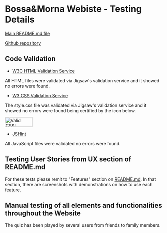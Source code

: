 # Bossa&Morna Webiste - Testing Details

[Main README.md file](README.md)

[Github repository](https://github.com/Claudio-C-Santos/MS2-The_Simpsons-Quizz)

## Code Validation

- [W3C HTML Validation Service](https://validator.w3.org/)

All HTML files were validated via Jigsaw's validation service and it showed no errors were found.

- [W3 CSS Validation Service](https://jigsaw.w3.org/css-validator/)

The style.css file was validated via Jigsaw's validation service and it showed no errors were found being certified by the icon below.

<p>
    <a href="http://jigsaw.w3.org/css-validator/check/referer">
        <img style="border:0;width:88px;height:31px"
            src="http://jigsaw.w3.org/css-validator/images/vcss"
            alt="Valid CSS!" />
    </a>
</p>

- [JSHint](https://jshint.com/)

All JavaScript files were validated no errors were found.

## Testing User Stories from UX section of README.md

For these tests please remit to "Features" section on [README.md](README.md). In that section, there are screenshots with demonstrations on how to use each feature.

## Manual testing of all elements and functionalities throughout the Website

The quiz has been played by several users from friends to family members.

